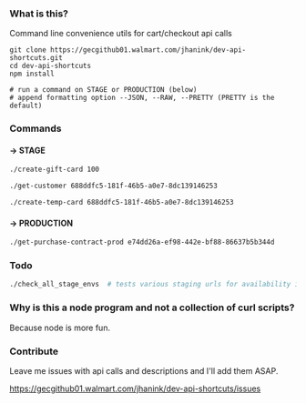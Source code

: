 ### What is this?

Command line convenience utils for cart/checkout api calls

```
git clone https://gecgithub01.walmart.com/jhanink/dev-api-shortcuts.git
cd dev-api-shortcuts
npm install
```
```
# run a command on STAGE or PRODUCTION (below)
# append formatting option --JSON, --RAW, --PRETTY (PRETTY is the default)
```

### Commands

#### → STAGE

```sh
./create-gift-card 100
``` 

```sh
./get-customer 688ddfc5-181f-46b5-a0e7-8dc139146253
```

```sh
./create-temp-card 688ddfc5-181f-46b5-a0e7-8dc139146253
```

#### → PRODUCTION

```sh
./get-purchase-contract-prod e74dd26a-ef98-442e-bf88-86637b5b344d
```

### Todo

```sh
./check_all_stage_envs  # tests various staging urls for availability in one go and returns a concise report
```

### Why is this a node program and not a collection of curl scripts?

Because node is more fun.

### Contribute

Leave me issues with api calls and descriptions and I'll add them ASAP.

https://gecgithub01.walmart.com/jhanink/dev-api-shortcuts/issues


